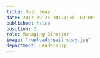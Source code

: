 ```yaml
---
title: Gail Seay
date: 2017-09-25 10:24:00 -04:00
published: false
position: 2
role: Managing Director
image: "/uploads/gail-seay.jpg"
department: Leadership
---
```

